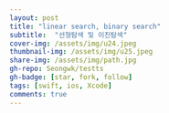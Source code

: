 ```yaml
---
layout: post
title: "linear search, binary search" 
subtitle:  "선형탐색 및 이진탐색"
cover-img: /assets/img/u24.jpeg
thumbnail-img: /assets/img/u25.jpeg
share-img: /assets/img/path.jpg
gh-repo: Seongwk/testts
gh-badge: [star, fork, follow]
tags: [swift, ios, Xcode]
comments: true
---
```

